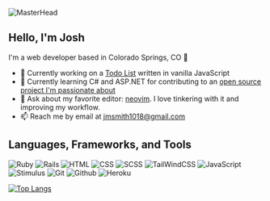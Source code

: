 ![MasterHead](https://live.staticflickr.com/65535/52185224349_74301fa3f5_k.jpg)

## Hello, I'm Josh

I'm a web developer based in Colorado Springs, CO :mount_fuji:

- :telescope: Currently working on a [Todo List](https://github.com/JoshDevHub/Todo-List) written in vanilla JavaScript
- :seedling: Currently learning C# and ASP.NET for contributing to an [open source project I'm passionate about](https://github.com/leaderboardsgg/leaderboard-backend)
- :speech_balloon: Ask about my favorite editor: [neovim](https://github.com/neovim/neovim). I love tinkering with it and improving my workflow.
- :mailbox: Reach me by email at jmsmith1018@gmail.com

## Languages, Frameworks, and Tools
![Ruby](https://img.shields.io/badge/-Ruby-CC342D?logo=ruby&logoColor=white&style=for-the-badge) ![Rails](https://img.shields.io/badge/-rails-CC0000?logo=ruby-on-rails&logoColor=white&style=for-the-badge) ![HTML](https://img.shields.io/badge/-html5-E34F26?logo=html5&logoColor=white&style=for-the-badge) ![CSS](https://img.shields.io/badge/-css3-1572B6?logo=css3&logoColor=white&style=for-the-badge) ![SCSS](https://img.shields.io/badge/-sass-CC6699?logo=sass&logoColor=white&style=for-the-badge) ![TailWindCSS](https://img.shields.io/badge/-tailwind-06B6D4?logo=tailwind-css&logoColor=white&style=for-the-badge) ![JavaScript](https://img.shields.io/badge/-javascript-141414?logo=javascript&logoColor=F7DF1E&style=for-the-badge) ![Stimulus](https://img.shields.io/badge/-stimulus-77E8B9?logo=stimulus&logoColor=white&style=for-the-badge) ![Git](https://img.shields.io/badge/-git-F05032?logo=git&logoColor=white&style=for-the-badge) ![Github](https://img.shields.io/badge/-github-181717?logo=github&logoColor=white&style=for-the-badge) ![Heroku](https://img.shields.io/badge/-heroku-430098?logo=heroku&logoColor=white&style=for-the-badge)

[![Top Langs](https://github-readme-stats.vercel.app/api/top-langs/?username=JoshDevHub&layout=compact&theme=dracula&langs_count=6)](https://github.com/anuraghazra/github-readme-stats)
